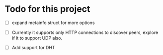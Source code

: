 # Todo for this project

-  [ ] expand metainfo struct for more options

- [ ] Currently it supports only HTTP connections to discover peers, explore if it to support UDP also. 

- [ ] Add support for DHT
